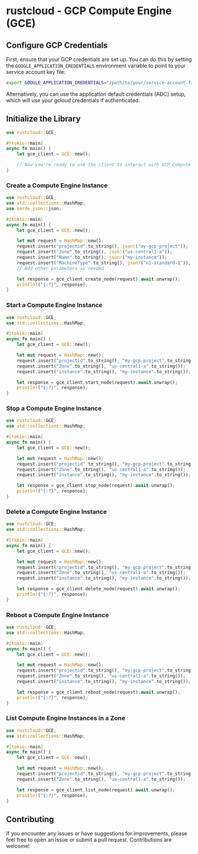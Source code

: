 # rustcloud - GCP Compute Engine (GCE)

## Configure GCP Credentials

First, ensure that your GCP credentials are set up. You can do this by setting the `GOOGLE_APPLICATION_CREDENTIALS` environment variable to point to your service account key file:

```sh
export GOOGLE_APPLICATION_CREDENTIALS="/path/to/your/service-account-file.json"
```

Alternatively, you can use the application default credentials (ADC) setup, which will use your gcloud credentials if authenticated.

## Initialize the Library

```rust
use rustcloud::GCE;

#[tokio::main]
async fn main() {
    let gce_client = GCE::new();

    // Now you're ready to use the client to interact with GCP Compute Engine.
}
```

### Create a Compute Engine Instance

```rust
use rustcloud::GCE;
use std::collections::HashMap;
use serde_json::json;

#[tokio::main]
async fn main() {
    let gce_client = GCE::new();

    let mut request = HashMap::new();
    request.insert("projectid".to_string(), json!("my-gcp-project"));
    request.insert("Zone".to_string(), json!("us-central1-a"));
    request.insert("Name".to_string(), json!("my-instance"));
    request.insert("MachineType".to_string(), json!("n1-standard-1"));
    // Add other parameters as needed

    let response = gce_client.create_node(request).await.unwrap();
    println!("{:?}", response);
}
```

### Start a Compute Engine Instance

```rust
use rustcloud::GCE;
use std::collections::HashMap;

#[tokio::main]
async fn main() {
    let gce_client = GCE::new();

    let mut request = HashMap::new();
    request.insert("projectid".to_string(), "my-gcp-project".to_string());
    request.insert("Zone".to_string(), "us-central1-a".to_string());
    request.insert("instance".to_string(), "my-instance".to_string());

    let response = gce_client.start_node(request).await.unwrap();
    println!("{:?}", response);
}
```

### Stop a Compute Engine Instance

```rust
use rustcloud::GCE;
use std::collections::HashMap;

#[tokio::main]
async fn main() {
    let gce_client = GCE::new();

    let mut request = HashMap::new();
    request.insert("projectid".to_string(), "my-gcp-project".to_string());
    request.insert("Zone".to_string(), "us-central1-a".to_string());
    request.insert("instance".to_string(), "my-instance".to_string());

    let response = gce_client.stop_node(request).await.unwrap();
    println!("{:?}", response);
}
```

### Delete a Compute Engine Instance

```rust
use rustcloud::GCE;
use std::collections::HashMap;

#[tokio::main]
async fn main() {
    let gce_client = GCE::new();

    let mut request = HashMap::new();
    request.insert("projectid".to_string(), "my-gcp-project".to_string());
    request.insert("Zone".to_string(), "us-central1-a".to_string());
    request.insert("instance".to_string(), "my-instance".to_string());

    let response = gce_client.delete_node(request).await.unwrap();
    println!("{:?}", response);
}
```

### Reboot a Compute Engine Instance

```rust
use rustcloud::GCE;
use std::collections::HashMap;

#[tokio::main]
async fn main() {
    let gce_client = GCE::new();

    let mut request = HashMap::new();
    request.insert("projectid".to_string(), "my-gcp-project".to_string());
    request.insert("Zone".to_string(), "us-central1-a".to_string());
    request.insert("instance".to_string(), "my-instance".to_string());

    let response = gce_client.reboot_node(request).await.unwrap();
    println!("{:?}", response);
}
```

### List Compute Engine Instances in a Zone

```rust
use rustcloud::GCE;
use std::collections::HashMap;

#[tokio::main]
async fn main() {
    let gce_client = GCE::new();

    let mut request = HashMap::new();
    request.insert("projectid".to_string(), "my-gcp-project".to_string());
    request.insert("Zone".to_string(), "us-central1-a".to_string());

    let response = gce_client.list_node(request).await.unwrap();
    println!("{:?}", response);
}
```

## Contributing

If you encounter any issues or have suggestions for improvements, please feel free to open an issue or submit a pull request. Contributions are welcome!

